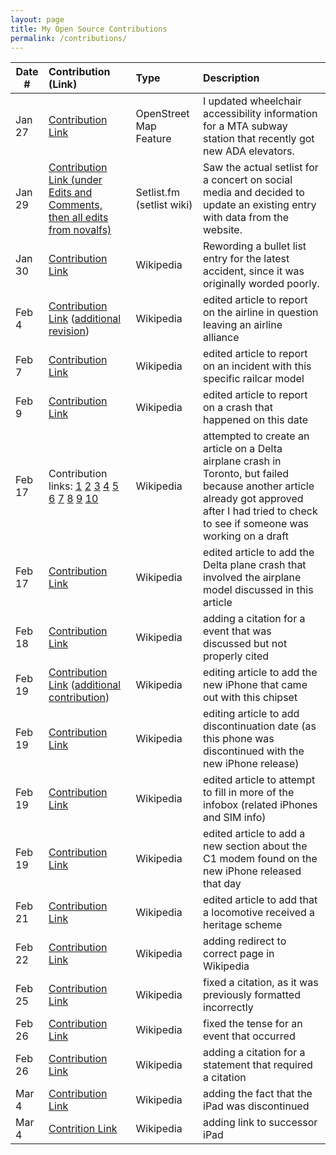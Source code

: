 ```yaml
---
layout: page
title: My Open Source Contributions
permalink: /contributions/
---
```


<!--
Type of the contribution should be "Wikipedia edit", "OpenStreet Map feature", "Documentation", "Course website", "Blog",
"Browser Add-on", etc.

The description should include a brief summary of what you did.

The link should bring us to a public page that shows your contribution. 

Replace the first row with your own contribution. 

-->





| Date #       | Contribution (Link)  | Type  | Description |
|---|:---|:---|:---|
| Jan 27   | [Contribution Link](https://www.openstreetmap.org/changeset/161829157#map=19/40.693891/-73.851654)    | OpenStreet Map Feature    |   I updated wheelchair accessibility information for a MTA subway station that recently got new ADA elevators.    |
| Jan 29    |  [Contribution Link (under Edits and Comments, then all edits from novalfs)](https://www.setlist.fm/setlist/hippo-campus/2025/ryman-auditorium-nashville-tn-1b517148.html)   | Setlist.fm (setlist wiki)    |   Saw the actual setlist for a concert on social media and decided to update an existing entry with data from the website.   |
| Jan 30    |  [Contribution Link](https://en.wikipedia.org/w/index.php?title=List_of_American_Airlines_accidents_and_incidents&oldid=1272766680)   |  Wikipedia   |  Rewording a bullet list entry for the latest accident, since it was originally worded poorly.    |
| Feb 4 | [Contribution Link](https://en.wikipedia.org/w/index.php?title=ITA_Airways&oldid=1273897773) ([additional revision](https://en.wikipedia.org/w/index.php?title=ITA_Airways&oldid=1273915282))| Wikipedia | edited article to report on the airline in question leaving an airline alliance |
| Feb 7 | [Contribution Link](https://en.wikipedia.org/w/index.php?title=Silverliner_IV&oldid=1274377158) | Wikipedia | edited article to report on an incident with this specific railcar model |
| Feb 9 | [Contribution Link](https://en.wikipedia.org/w/index.php?title=Green_Line_(MBTA)&oldid=1274896758) | Wikipedia | edited article to report on a crash that happened on this date |
| Feb 17 | Contribution links: [1](https://en.wikipedia.org/w/index.php?title=Draft:2025_Delta_plane_crash&oldid=1276252228) [2](https://en.wikipedia.org/w/index.php?title=Draft:2025_Delta_plane_crash&oldid=1276252474) [3](https://en.wikipedia.org/w/index.php?title=Draft:2025_Delta_plane_crash&oldid=1276252559) [4](https://en.wikipedia.org/w/index.php?title=Draft_talk:2025_Delta_plane_crash&oldid=1276252560) [5](https://en.wikipedia.org/w/index.php?title=Draft:2025_Delta_plane_crash&oldid=1276252594) [6](https://en.wikipedia.org/w/index.php?title=Draft:2025_Delta_plane_crash&oldid=1276253232) [7](https://en.wikipedia.org/w/index.php?title=Draft:2025_Delta_plane_crash&oldid=1276253886) [8](https://en.wikipedia.org/w/index.php?title=Draft:2025_Delta_plane_crash&oldid=1276255183) [9](https://en.wikipedia.org/w/index.php?title=Draft:2025_Delta_plane_crash&oldid=1276255412) [10](https://en.wikipedia.org/w/index.php?title=Draft:2025_Delta_plane_crash&oldid=1276256119) | Wikipedia | attempted to create an article on a Delta airplane crash in Toronto, but failed because another article already got approved after I had tried to check to see if someone was working on a draft |
| Feb 17 | [Contribution Link](https://en.wikipedia.org/w/index.php?title=Bombardier_CRJ700_series&oldid=1276254362) | Wikipedia | edited article to add the Delta plane crash that involved the airplane model discussed in this article |
| Feb 18 | [Contribution Link](https://en.wikipedia.org/w/index.php?title=Delta_Connection&oldid=1276410989) | Wikipedia | adding a citation for a event that was discussed but not properly cited |
| Feb 19 | [Contribution Link](https://en.wikipedia.org/w/index.php?title=Apple_A18&oldid=1276573540) ([additional contribution](https://en.wikipedia.org/w/index.php?title=Apple_A18&oldid=1276573617)) | Wikipedia | editing article to add the new iPhone that came out with this chipset |
| Feb 19 | [Contribution Link](https://en.wikipedia.org/w/index.php?title=IPhone_14&oldid=1276575299) | Wikipedia | editing article to add discontinuation date (as this phone was discontinued with the new iPhone release) |
| Feb 19 | [Contribution Link](https://en.wikipedia.org/w/index.php?title=IPhone_16e&oldid=1276590265) | Wikipedia | edited article to attempt to fill in more of the infobox (related iPhones and SIM info) |
| Feb 19 | [Contribution Link](https://en.wikipedia.org/w/index.php?title=Apple_silicon&oldid=1276600026) | Wikipedia | edited article to add a new section about the C1 modem found on the new iPhone released that day |
| Feb 21 | [Contribution Link](https://en.wikipedia.org/w/index.php?title=Metro-North_Railroad_rolling_stock&oldid=1276952171) | Wikipedia | edited article to add that a locomotive received a heritage scheme |
| Feb 22 | [Contribution Link](https://en.wikipedia.org/w/index.php?title=Apple_C_series&oldid=1277138557) | Wikipedia | adding redirect to correct page in Wikipedia |
| Feb 25 | [Contribution Link](https://en.wikipedia.org/w/index.php?title=Hebrew_Union_College_–_Jewish_Institute_of_Religion&oldid=1277609163) | Wikipedia | fixed a citation, as it was previously formatted incorrectly |
| Feb 26 | [Contribution Link](https://en.wikipedia.org/w/index.php?title=R110B_(New_York_City_Subway_car)&oldid=1277684050) | Wikipedia | fixed the tense for an event that occurred |
| Feb 26 | [Contribution Link](https://en.wikipedia.org/w/index.php?title=R110B_(New_York_City_Subway_car)&oldid=1277767208) | Wikipedia | adding a citation for a statement that required a citation |
| Mar 4 | [Contribution Link](https://en.wikipedia.org/w/index.php?title=IPad_(10th_generation)&oldid=1278772358) | Wikipedia | adding the fact that the iPad was discontinued |
| Mar 4 | [Contrition Link](https://en.wikipedia.org/w/index.php?title=IPad_(10th_generation)&oldid=1278772793) | Wikipedia | adding link to successor iPad |